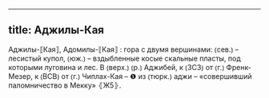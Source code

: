 
---
title: Аджилы-Кая
---
Аджилы-⟦Кая⟧, Адомилы-⟦Кая⟧
: гора с двумя вершинами: ⦅сев.⦆ – лесистый купол, ⦅юж.⦆ – вздыбленные косые скальные пласты, под которыми луговина и лес. В ⦅верх.⦆ ⦅р.⦆ Аджибей, к ⦅ЗСЗ⦆ от ⦅г.⦆ Френк-Мезер, к ⦅ВСВ⦆ от ⦅г.⦆ Чиплах-Кая – ❶ из ⦅тюрк.⦆ аджи – «совершивший паломничество в Мекку» ⦃Ж5⦄.
